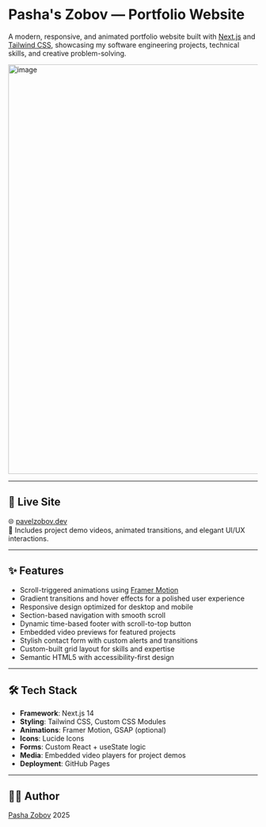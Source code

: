 # Pasha's Zobov — Portfolio Website

A modern, responsive, and animated portfolio website built with [Next.js](https://nextjs.org/) and [Tailwind CSS](https://tailwindcss.com/), showcasing my software engineering projects, technical skills, and creative problem-solving.

<img width="1470" height="828" alt="image" src="https://github.com/user-attachments/assets/965cad8a-93b2-45a2-b8f6-d03736a2f875" />

---

## 🚀 Live Site

🌐 [pavelzobov.dev](https://your-deployed-url.com)  
🎥 Includes project demo videos, animated transitions, and elegant UI/UX interactions.

---

## ✨ Features

- Scroll-triggered animations using [Framer Motion](https://www.framer.com/motion/)
- Gradient transitions and hover effects for a polished user experience
- Responsive design optimized for desktop and mobile
- Section-based navigation with smooth scroll
- Dynamic time-based footer with scroll-to-top button
- Embedded video previews for featured projects
- Stylish contact form with custom alerts and transitions
- Custom-built grid layout for skills and expertise
- Semantic HTML5 with accessibility-first design

---

## 🛠️ Tech Stack

- **Framework**: Next.js 14
- **Styling**: Tailwind CSS, Custom CSS Modules
- **Animations**: Framer Motion, GSAP (optional)
- **Icons**: Lucide Icons
- **Forms**: Custom React + useState logic
- **Media**: Embedded video players for project demos
- **Deployment**: GitHub Pages

---

## 👨‍💻 Author

[Pasha Zobov](https://github.com/Pavkv)
2025
